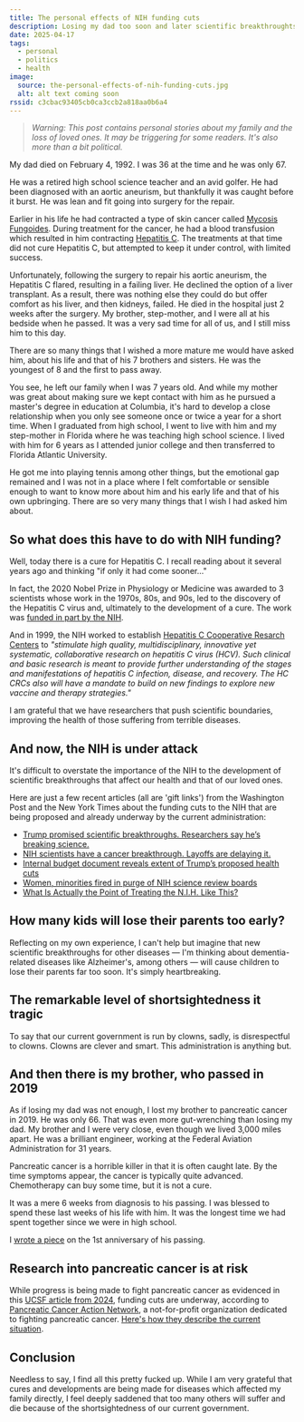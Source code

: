 ```yaml
---
title: The personal effects of NIH funding cuts
description: Losing my dad too soon and later scientific breakthroughts that would have saved him.
date: 2025-04-17
tags:
  - personal
  - politics
  - health
image:
  source: the-personal-effects-of-nih-funding-cuts.jpg
  alt: alt text coming soon
rssid: c3cbac93405cb0ca3ccb2a818aa0b6a4
---
```


> _Warning: This post contains personal stories about my family and the loss of loved ones. It may be triggering for some readers. It's also more than a bit political._

My dad died on February 4, 1992. I was 36 at the time and he was only 67.

He was a retired high school science teacher and an avid golfer. He had been diagnosed with an aortic aneurism, but thankfully it was caught before it burst. He was lean and fit going into surgery for the repair.

Earlier in his life he had contracted a type of skin cancer called [Mycosis Fungoides](https://my.clevelandclinic.org/health/diseases/21827-mycosis-fungoides). During treatment for the cancer, he had a blood transfusion which resulted in him contracting [Hepatitis C](https://www.mayoclinic.org/diseases-conditions/hepatitis-c/symptoms-causes/syc-20354278). The treatments at that time did not cure Hepatitis C, but attempted to keep it under control, with limited success.

Unfortunately, following the surgery to repair his aortic aneurism, the Hepatitis C flared, resulting in a failing liver. He declined the option of a liver transplant. As a result, there was nothing else they could do but offer comfort as his liver, and then kidneys, failed. He died in the hospital just 2 weeks after the surgery. My brother, step-mother, and I were all at his bedside when he passed. It was a very sad time for all of us, and I still miss him to this day.

There are so many things that I wished a more mature me would have asked him, about his life and that of his 7 brothers and sisters. He was the youngest of 8 and the first to pass away.

You see, he left our family when I was 7 years old. And while my mother was great about making sure we kept contact with him as he pursued a master's degree in education at Columbia, it's hard to develop a close relationship when you only see someone once or twice a year for a short time. When I graduated from high school, I went to live with him and my step-mother in Florida where he was teaching high school science. I lived with him for 6 years as I attended junior college and then transferred to Florida Atlantic University.

He got me into playing tennis among other things, but the emotional gap remained and I was not in a place where I felt comfortable or sensible enough to want to know more about him and his early life and that of his own upbringing. There are so very many things that I wish I had asked him about.

## So what does this have to do with NIH funding?

Well, today there is a cure for Hepatitis C. I recall reading about it several years ago and thinking "if only it had come sooner..."

In fact, the 2020 Nobel Prize in Physiology or Medicine was awarded to 3 scientists whose work in the 1970s, 80s, and 90s, led to the discovery of the Hepatitis C virus and, ultimately to the development of a cure. The work was [funded in part by the NIH](https://pmc.ncbi.nlm.nih.gov/articles/PMC7528745/).

And in 1999, the NIH worked to establish [Hepatitis C Cooperative Resarch Centers](https://grants.nih.gov/grants/guide/rfa-files/rfa-ai-99-007.html) to _"stimulate high quality, multidisciplinary, innovative yet systematic, collaborative research on hepatitis C virus (HCV). Such clinical and basic research is meant to provide further understanding of the stages and manifestations of hepatitis C infection, disease, and recovery. The HC CRCs also will have a mandate to build on new findings to explore new vaccine and therapy strategies."_

I am grateful that we have researchers that push scientific boundaries, improving the health of those suffering from terrible diseases.

## And now, the NIH is under attack

It's difficult to overstate the importance of the NIH to the development of scientific breakthroughs that affect our health and that of our loved ones.

Here are just a few recent articles (all are 'gift links') from the Washington Post and the New York Times about the funding cuts to the NIH that are being proposed and already underway by the current administration:

- [Trump promised scientific breakthroughs. Researchers say he’s breaking science.](https://wapo.st/3Yv4VNu)
- [NIH scientists have a cancer breakthrough. Layoffs are delaying it.](https://wapo.st/44zZbFU)
- [Internal budget document reveals extent of Trump’s proposed health cuts](https://wapo.st/42gLz0Z)
- [Women, minorities fired in purge of NIH science review boards](https://wapo.st/43UbTiJ)
- [What Is Actually the Point of Treating the N.I.H. Like This?](https://www.nytimes.com/2025/04/11/opinion/nih-scientists-staffing-cuts.html?unlocked_article_code=1._E4.lNrz.2dghmKnlMvZ0&smid=url-share)

## How many kids will lose their parents too early?

Reflecting on my own experience, I can't help but imagine that new scientific breakthroughs for other diseases — I'm thinking about dementia-related diseases like Alzheimer's, among others — will cause children to lose their parents far too soon. It's simply heartbreaking.

## The remarkable level of shortsightedness it tragic

To say that our current government is run by clowns, sadly, is disrespectful to clowns. Clowns are clever and smart. This administration is anything but.

## And then there is my brother, who passed in 2019

As if losing my dad was not enough, I lost my brother to pancreatic cancer in 2019. He was only 66. That was even more gut-wrenching than losing my dad. My brother and I were very close, even though we lived 3,000 miles apart. He was a brilliant engineer, working at the Federal Aviation Administration for 31 years.

Pancreatic cancer is a horrible killer in that it is often caught late. By the time symptoms appear, the cancer is typically quite advanced. Chemotherapy can buy some time, but it is not a cure.

It was a mere 6 weeks from diagnosis to his passing. I was blessed to spend these last weeks of his life with him. It was the longest time we had spent together since we were in high school.

I [wrote a piece](https://bobmonsour.com/blog/losing-my-brother-to-cancer/) on the 1st anniversary of his passing.

## Research into pancreatic cancer is at risk

While progress is being made to fight pancreatic cancer as evidenced in this [UCSF article from 2024](https://www.ucsf.edu/news/2024/03/427231/can-new-drug-candidate-cure-pancreatic-cancer), funding cuts are underway, according to [Pancreatic Cancer Action Network](https://pancan.org/), a not-for-profit organization dedicated to fighting pancreatic cancer. [Here's how they describe the current situation](https://pancan.org/news/the-current-state-of-federal-funding-for-pancreatic-cancer-research-a-call-to-action/).

## Conclusion

Needless to say, I find all this pretty fucked up. While I am very grateful that cures and developments are being made for diseases which affected my family directly, I feel deeply saddened that too many others will suffer and die because of the shortsightedness of our current government.
